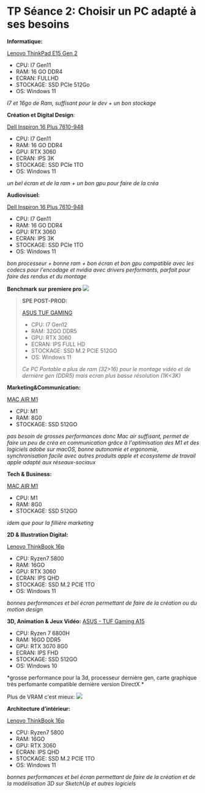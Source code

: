 # TP Séance 2: Choisir un PC adapté à ses besoins


**Informatique:**

 [Lenovo ThinkPad E15 Gen 2](https://www.ldlc.com/fiche/PB00509752.html)

* CPU: I7 Gen11
* RAM: 16 GO DDR4
* ECRAN: FULLHD
* STOCKAGE: SSD PCIe 512Go
* OS: Windows 11

*I7 et 16go de Ram, suffisant pour le dev + un bon stockage*

**Création et Digital Design**:

[Dell Inspiron 16 Plus 7610-948 
](https://www.ldlc.com/fiche/PB00480949.html)
* CPU: I7 Gen11
* RAM: 16 GO DDR4
* GPU: RTX 3060
* ECRAN: IPS 3K
* STOCKAGE: SSD PCIe 1TO
* OS: Windows 11

*un bel écran et de la ram + un bon gpu pour faire de la créa*

**Audiovisuel:**

[Dell Inspiron 16 Plus 7610-948 
](https://www.ldlc.com/fiche/PB00480949.html)
* CPU: I7 Gen11
* RAM: 16 GO DDR4
* GPU: RTX 3060
* ECRAN: IPS 3K
* STOCKAGE: SSD PCIe 1TO
* OS: Windows 11

*bon processeur + bonne ram + bon écran et bon gpu compatible avec les codecs pour l'encodage et nvidia avec drivers performants, parfait pour faire des rendus et du montage*

**Benchmark sur premiere pro**
![](https://i.imgur.com/st3HoFw.png)

> **SPE POST-PROD:** 
> 
> [ASUS TUF GAMING ](https://www.ldlc.com/fiche/PB00491074.html#56dea825894c8)
> 
> * CPU: I7 Gen12
> * RAM: 32GO DDR5
> * GPU: RTX 3060
> * ECRAN: IPS FULL HD
> * STOCKAGE: SSD M.2 PCIE 512GO
> * OS: Windows 11 
> 
> *Ce PC Portable a plus de ram (32>16) pour le montage vidéo et de dernière gen (DDR5) mais ecran plus basse résolution (1K<3K)*


**Marketing&Communication:**

 [MAC AIR M1](https://www.apple.com/fr/shop/buy-mac/macbook-air/gris-sid%C3%A9ral-puce-apple-m1-avec-cpu-8-c%C5%93urs-et-gpu-7-c%C5%93urs-256go)
 
* CPU: M1
* RAM: 8G0
* STOCKAGE: SSD 512GO

*pas besoin de grosses performances donc Mac air suffisant, permet de faire un peu de créa en communication grâce à l'optimisation des M1 et des logiciels adobe sur macOS, bonne autonomie et ergonomie, synchronisation facile avec autres produits apple et ecosysteme de travail apple adapté aux réseaux-sociaux*

**Tech & Business:**

 [MAC AIR M1](https://www.apple.com/fr/shop/buy-mac/macbook-air/gris-sid%C3%A9ral-puce-apple-m1-avec-cpu-8-c%C5%93urs-et-gpu-7-c%C5%93urs-256go)
 
* CPU: M1
* RAM: 8G0
* STOCKAGE: SSD 512GO

*idem que pour la fillière marketing*

**2D & Illustration Digital:**

[Lenovo ThinkBook 16p ](https://www.ldlc.com/fiche/PB00457735.html)

* CPU: Ryzen7 5800
* RAM: 16GO 
* GPU: RTX 3060
* ECRAN: IPS QHD
* STOCKAGE: SSD M.2 PCIE 1TO
* OS: Windows 11 

*bonnes performances et bel écran permettant de faire de la création ou du motion design*

**3D, Animation & Jeux Vidéo:**
[ASUS - TUF Gaming A15 ](https://www.rueducommerce.fr/p-tuf-gaming-a15-ordinateur-portable-156-fhd-amd-ryzen-7-6800h-16go-ram-ddr5-512go-ssd-win10home-noir-asus-2011747544-25765.html)

* CPU: Ryzen 7 6800H
* RAM: 16GO DDR5
* GPU: RTX 3070 8G0
* ECRAN: IPS FHD
* STOCKAGE: SSD 512GO
* OS: Windows 10 

*grosse performance pour la 3d, processeur dernière gen, carte graphique très perfomante compatible dernière version DirectX *

Plus de VRAM c'est mieux:
![](https://i.imgur.com/LBvpDzI.png)


**Architecture d’intérieur:**

[Lenovo ThinkBook 16p ](https://www.ldlc.com/fiche/PB00457735.html)

* CPU: Ryzen7 5800
* RAM: 16GO 
* GPU: RTX 3060
* ECRAN: IPS QHD
* STOCKAGE: SSD M.2 PCIE 1TO
* OS: Windows 11 

*bonnes performances et bel écran permettant de faire de la création et de la modélisation 3D sur SketchUp et autres logiciels*